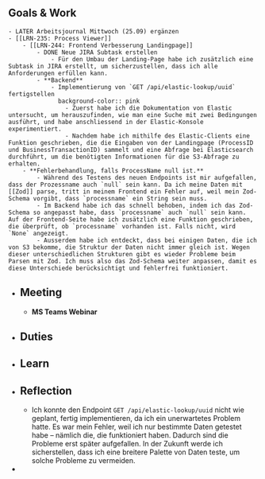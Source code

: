 ## Goals & Work
	- LATER Arbeitsjournal Mittwoch (25.09) ergänzen
	- [[LRN-235: Process Viewer]]
		- [[LRN-244: Frontend Verbesserung Landingpage]]
			- DONE Neue JIRA Subtask erstellen
				- Für den Umbau der Landing-Page habe ich zusätzlich eine Subtask in JIRA erstellt, um sicherzustellen, dass ich alle Anforderungen erfüllen kann.
			- **Backend**
				- Implementierung von `GET /api/elastic-lookup/uuid` fertigstellen
				  background-color:: pink
					- Zuerst habe ich die Dokumentation von Elastic untersucht, um herauszufinden, wie man eine Suche mit zwei Bedingungen ausführt, und habe anschliessend in der Elastic-Konsole experimentiert.
					- Nachdem habe ich mithilfe des Elastic-Clients eine Funktion geschrieben, die die Eingaben von der Landingpage (ProcessID und BusinessTransactionID) sammelt und eine Abfrage bei Elasticsearch durchführt, um die benötigten Informationen für die S3-Abfrage zu erhalten.
		- **Fehlerbehandlung, falls ProcessName null ist.**
			- Während des Testens des neuen Endpoints ist mir aufgefallen, dass der Prozessname auch `null` sein kann. Da ich meine Daten mit [[Zod]] parse, tritt in meinem Frontend ein Fehler auf, weil mein Zod-Schema vorgibt, dass `processname` ein String sein muss.
			- Im Backend habe ich das schnell behoben, indem ich das Zod-Schema so angepasst habe, dass `processname` auch `null` sein kann. Auf der Frontend-Seite habe ich zusätzlich eine Funktion geschrieben, die überprüft, ob `processname` vorhanden ist. Falls nicht, wird `None` angezeigt.
			- Ausserdem habe ich entdeckt, dass bei einigen Daten, die ich von S3 bekomme, die Struktur der Daten nicht immer gleich ist. Wegen dieser unterschiedlichen Strukturen gibt es wieder Probleme beim Parsen mit Zod. Ich muss also das Zod-Schema weiter anpassen, damit es diese Unterschiede berücksichtigt und fehlerfrei funktioniert.
- ## Meeting
	- **MS Teams Webinar**
- ## Duties
- ## Learn
- ## Reflection
	- Ich konnte den Endpoint `GET /api/elastic-lookup/uuid` nicht wie geplant, fertig implementieren, da ich ein unerwartetes Problem hatte. Es war mein Fehler, weil ich nur bestimmte Daten getestet habe – nämlich die, die funktioniert haben. Dadurch sind die Probleme erst später aufgefallen. In der Zukunft werde ich sicherstellen, dass ich eine breitere Palette von Daten teste, um solche Probleme zu vermeiden.
-